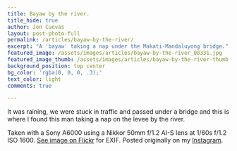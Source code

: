 ```yaml
---
title: Bayaw by the river.
title_hide: true
author: Jon Cuevas
layout: post-photo-full
permalink: /articles/bayaw-by-the-river/
excerpt: "A 'bayaw' taking a nap under the Makati-Mandaluyong bridge."
featured_image: /assets/images/articles/bayaw-by-the-river_08331.jpg
featured_image_thumb: /assets/images/articles/bayaw-by-the-river-thumb_08331.jpg
background_position: top center
bg_color: 'rgba(0, 0, 0, .3);'
text_color: light
comments: true

---
```


It was raining, we were stuck in traffic and passed under a bridge and this is where I found this man taking a nap on the levee by the river.

Taken with a Sony A6000 using a Nikkor 50mm f/1.2 AI-S lens at 1/60s f/1.2 ISO 1600. [See image on Flickr][1] for EXIF. Posted originally on my [Instagram][2].

[1]: https://www.flickr.com/photos/archondigital/19610946028/
[2]: http://instagram.com/p/42cPmjGq5D/